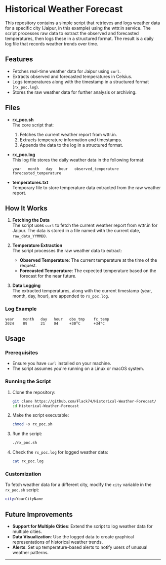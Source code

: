 # Historical Weather Forecast

This repository contains a simple script that retrieves and logs weather data for a specific city (Jaipur, in this example) using the wttr.in service. The script processes raw data to extract the observed and forecasted temperatures, then logs these in a structured format. The result is a daily log file that records weather trends over time.

## Features

- Fetches real-time weather data for Jaipur using `curl`.
- Extracts observed and forecasted temperatures in Celsius.
- Logs temperatures along with the timestamp in a structured format (`rx_poc.log`).
- Stores the raw weather data for further analysis or archiving.
  
## Files

- **rx_poc.sh**  
  The core script that:
  1. Fetches the current weather report from wttr.in.
  2. Extracts temperature information and timestamps.
  3. Appends the data to the log in a structured format.
  
- **rx_poc.log**  
  This log file stores the daily weather data in the following format:
  ```
  year   month   day   hour   observed_temperature   forecasted_temperature
  ```

- **temperatures.txt**  
  Temporary file to store temperature data extracted from the raw weather report.

## How It Works

1. **Fetching the Data**  
   The script uses `curl` to fetch the current weather report from wttr.in for Jaipur. The data is stored in a file named with the current date, `raw_data_YYMMDD`.

2. **Temperature Extraction**  
   The script processes the raw weather data to extract:
   - **Observed Temperature**: The current temperature at the time of the request.
   - **Forecasted Temperature**: The expected temperature based on the forecast for the near future.

3. **Data Logging**  
   The extracted temperatures, along with the current timestamp (year, month, day, hour), are appended to `rx_poc.log`.

### Log Example
```plaintext
year    month   day   hour   obs_tmp    fc_temp
2024    09      21    04     +30°C      +34°C
```

## Usage

### Prerequisites
- Ensure you have `curl` installed on your machine.
- The script assumes you're running on a Linux or macOS system.

### Running the Script

1. Clone the repository:
   ```bash
   git clone https://github.com/Flack74/Historical-Weather-Forecast/
   cd Historical-Weather-Forecast
   ```

2. Make the script executable:
   ```bash
   chmod +x rx_poc.sh
   ```

3. Run the script:
   ```bash
   ./rx_poc.sh
   ```

4. Check the `rx_poc.log` for logged weather data:
   ```bash
   cat rx_poc.log
   ```

### Customization
To fetch weather data for a different city, modify the `city` variable in the `rx_poc.sh` script:
```bash
city=YourCityName
```

## Future Improvements

- **Support for Multiple Cities**: Extend the script to log weather data for multiple cities.
- **Data Visualization**: Use the logged data to create graphical representations of historical weather trends.
- **Alerts**: Set up temperature-based alerts to notify users of unusual weather patterns.


---
